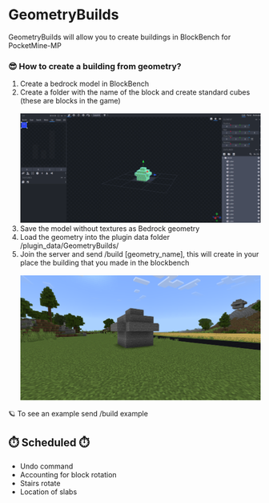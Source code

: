 # GeometryBuilds
GeometryBuilds will allow you to create buildings in BlockBench for PocketMine-MP

<h3>😎 How to create a building from geometry?</h3>
<ol>
  <li>Create a bedrock model in BlockBench</li>
  <li>Create a folder with the name of the block and create standard cubes (these are blocks in the game)<br><br><img src='https://github.com/labarjni/GeometryBuilds/blob/master/example1.png?raw=true'></li>
  <li>Save the model without textures as Bedrock geometry</li>
  <li>Load the geometry into the plugin data folder /plugin_data/GeometryBuilds/</li>
  <li>Join the server and send /build [geometry_name], this will create in your place the building that you made in the blockbench<br><br><img src='https://github.com/labarjni/GeometryBuilds/blob/master/example2.png?raw=true'></li>
</ol>
🪐 To see an example send /build example
<br>
<h2>⏱️ Scheduled ⏱️</h2>
<ul>
  <li>Undo command</li>
  <li>Accounting for block rotation</li>
  <li>Stairs rotate</li>
  <li>Location of slabs</li>
</ul>

